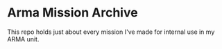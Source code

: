 # Arma Mission Archive


This repo holds just about every mission I've made for internal use in my ARMA unit.